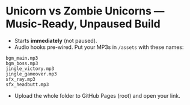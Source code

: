 # Unicorn vs Zombie Unicorns — Music-Ready, Unpaused Build

- Starts **immediately** (not paused).
- Audio hooks pre-wired. Put your MP3s in `/assets` with these names:
```
bgm_main.mp3
bgm_boss.mp3
jingle_victory.mp3
jingle_gameover.mp3
sfx_ray.mp3
sfx_headbutt.mp3
```
- Upload the whole folder to GitHub Pages (root) and open your link.
